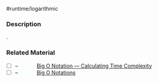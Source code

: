 #runtime/logarithmic

### Description

.
### Related Material

- [ ] – <font color="azure"> Video: </font>[Big O Notation — Calculating Time Complexity](https://www.youtube.com/watch?v=Z0bH0cMY0E8)
- [ ] – <font color="azure"> Video: </font>[Big O Notations](https://www.youtube.com/watch?v=V6mKVRU1evU)
